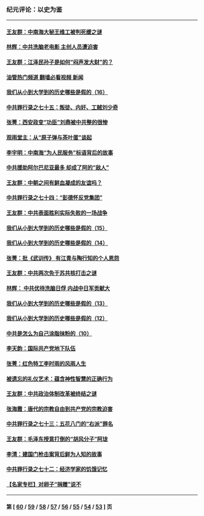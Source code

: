 ### 纪元评论：以史为鉴
---
#### [王友群：中南海大秘王维工被判死缓之谜](../../pages/nsc1028/n13705201.md?04160330) 
#### [林辉：中共洗脑老电影 主创人员遭迫害](../../pages/nsc1028/n13699437.md?04160330) 
#### [王友群：江泽民孙子是如何“闷声发大财”的？](../../pages/nsc1028/n13693213.md?04160330) 
#### [油管热门频道 翻墙必看视频 新闻](ok?04160330)
#### [我们从小到大学到的历史哪些是假的（16）](../../pages/nsc1028/n13692503.md?04160330) 
#### [中共罪行录之七十五：叛徒、内奸、工贼刘少奇](../../pages/nsc1028/n13688599.md?04160330) 
#### [张菁：西安政变“功臣”刘鼎被中共整的很惨](../../pages/nsc1028/n13679371.md?04160330) 
#### [观雨堂主：从“原子弹与茶叶蛋”谈起](../../pages/nsc1028/n13677405.md?04160330) 
#### [李宇明：中南海“为人民服务”标语背后的故事](../../pages/nsc1028/n13677266.md?04160330) 
#### [中共援助阿尔巴尼亚最多 却成了阿的“敌人”](../../pages/nsc1028/n13675049.md?04160330) 
#### [王友群：中朝之间有鲜血凝成的友谊吗？](../../pages/nsc1028/n13660401.md?04160330) 
#### [中共罪行录之七十四：“彭德怀反党集团”](../../pages/nsc1028/n13655741.md?04160330) 
#### [王友群：中共表面胜利实际失败的一场战争](../../pages/nsc1028/n13643934.md?04160330) 
#### [我们从小到大学到的历史哪些是假的（15）](../../pages/nsc1028/n13632791.md?04160330) 
#### [我们从小到大学到的历史哪些是假的（14）](../../pages/nsc1028/n13630207.md?04160330) 
#### [张菁：批《武训传》 有江青与陶行知的个人恩怨](../../pages/nsc1028/n13629055.md?04160330) 
#### [王友群：中共两次免于苏共核打击之谜](../../pages/nsc1028/n13624529.md?04160330) 
#### [林辉： 中共优待洗脑日俘 内战中日军贡献大](../../pages/nsc1028/n13624644.md?04160330) 
#### [我们从小到大学到的历史哪些是假的（13）](../../pages/nsc1028/n13623863.md?04160330) 
#### [我们从小到大学到的历史哪些是假的（12）](../../pages/nsc1028/n13619491.md?04160330) 
#### [中共是怎么为自己涂脂抹粉的（10）](../../pages/nsc1028/n13615970.md?04160330) 
#### [李天韵：国际共产党地下队伍](../../pages/nsc1028/n13611808.md?04160330) 
#### [张菁：红色特工李时雨的风雨人生](../../pages/nsc1028/n13609187.md?04160330) 
#### [被遗忘的礼仪艺术：蕴含神性智慧的正确行为](../../pages/nsc1028/n13607119.md?04160330) 
#### [王友群：中共政治体制改革被终结之谜](../../pages/nsc1028/n13606004.md?04160330) 
#### [张海霞：唐代的宗教自由到共产党的宗教迫害](../../pages/nsc1028/n13604693.md?04160330) 
#### [中共罪行录之七十三：五花八门的“右派”罪名](../../pages/nsc1028/n13598550.md?04160330) 
#### [王友群：毛泽东授意打倒的“胡风分子”阿垅](../../pages/nsc1028/n13592541.md?04160330) 
#### [李清：建国门枪击案背后鲜为人知的故事](../../pages/nsc1028/n13589079.md?04160330) 
#### [中共罪行录之七十二：经济学家的饥饿记忆](../../pages/nsc1028/n13586930.md?04160330) 
#### [【名家专栏】对卵子“捐赠”说不](../../pages/nsc1028/n13581506.md?04160330) 

---
#### 第 [ [60](./60.md?04160330) / [59](./59.md?04160330) / [58](./58.md?04160330) / [57](./57.md?04160330) / [56](./56.md?04160330) / [55](./55.md?04160330) / [54](./54.md?04160330) / [53](./53.md?04160330) ] 页
